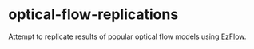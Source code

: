 # optical-flow-replications

Attempt to replicate results of popular optical flow models using [EzFlow](https://github.com/neu-vig/ezflow).
